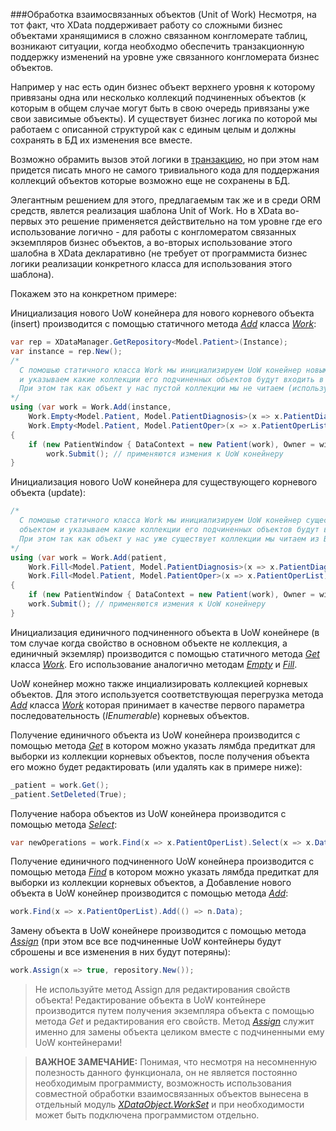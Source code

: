 ###Обработка взаимосвязанных объектов (Unit of Work)
Несмотря, на тот факт, что XData поддерживает работу со сложными бизнес объектами хранящимися в сложно связанном конгломерате таблиц, возникают ситуации, когда необходмо обеспечить транзакционную поддержку изменений на уровне уже связанного конгломерата бизнес объектов. 

Например у нас есть один бизнес объект верхнего уровня к которому привязаны одна или несколько коллекций подчиненных объектов (к которым в общем случае могут быть в свою очередь привязаны уже свои зависимые объекты). И существует бизнес логика по которой мы работаем с описанной структурой как с единым целым и должны сохранять в БД их изменения все вместе.

Возможно обрамить вызов этой логики в [транзакцию](./tips_and_triks.md#Управление-транзакциями), но при этом нам придется писать много не самого тривиального кода для поддержания коллекций объектов которые возможно еще не сохранены в БД.

Элегантным решением для этого, предлагаемым так же и в среди ORM средств, явлется реализация шаблона Unit of Work. Но в XData во-первых это решение применяется действительно на том уровне где его использование логично - для работы с конгломератом связанных экземпляров бизнес объектов, а во-вторых использование этого шалобна в XData декларативно (не требует от программиста бизнес логики реализации конкретного класса для использования этого шаблона).

Покажем это на конкретном примере:

Инициализация нового UoW конейнера для нового корневого объекта (insert) производится с помощью статичного метода [*Add*](https://htmlpreview.github.io/?https://raw.githubusercontent.com/mickfierte/XData/master/docs/doc/Contents/5/335.html) класса [*Work*](https://htmlpreview.github.io/?https://raw.githubusercontent.com/mickfierte/XData/master/docs/doc/Contents/5/323.html):
```csharp
var rep = XDataManager.GetRepository<Model.Patient>(Instance);
var instance = rep.New();
/* 
  С помошью статичного класса Work мы инициализируем UoW конейнер новым корневым объектом 
  и указываем какие коллекции его подчиненных объектов будут входить в UoW конейнер
  При этом так как объект у нас пустой коллекции мы не читаем (используем Work.Empty)
*/
using (var work = Work.Add(instance, 
    Work.Empty<Model.Patient, Model.PatientDiagnosis>(x => x.PatientDiagnosisList),
    Work.Empty<Model.Patient, Model.PatientOper>(x => x.PatientOperList)))
{
    if (new PatientWindow { DataContext = new Patient(work), Owner = window }.ShowDialog() == true)
        work.Submit(); // применяются измения к UoW конейнеру
}
```

Инициализация нового UoW конейнера для существующего корневого объекта (update):
```csharp
/* 
  С помошью статичного класса Work мы инициализируем UoW конейнер существующим корневым 
  объектом и указываем какие коллекции его подчиненных объектов будут входить в UoW конейнер
  При этом так как объект у нас уже существует коллекции мы читаем из БД (используем Work.Fill)
*/
using (var work = Work.Add(patient, 
    Work.Fill<Model.Patient, Model.PatientDiagnosis>(x => x.PatientDiagnosisList),
    Work.Fill<Model.Patient, Model.PatientOper>(x => x.PatientOperList)))
{
    if (new PatientWindow { DataContext = new Patient(work), Owner = window }.ShowDialog() != true) return;
    work.Submit(); // применяются измения к UoW конейнеру
}
```

Инициализация единичного подчиненного объекта в UoW конейнере (в том случае когда свойство в основном объекте не коллекция, а единичный экземляр) производится с помощью статичного метода [*Get*](https://htmlpreview.github.io/?https://raw.githubusercontent.com/mickfierte/XData/master/docs/doc/Contents/5/338.html) класса [*Work*](https://htmlpreview.github.io/?https://raw.githubusercontent.com/mickfierte/XData/master/docs/doc/Contents/5/323.html). Его использование аналогично методам [*Empty*](https://htmlpreview.github.io/?https://raw.githubusercontent.com/mickfierte/XData/master/docs/doc/Contents/5/336.html) и [*Fill*](https://htmlpreview.github.io/?https://raw.githubusercontent.com/mickfierte/XData/master/docs/doc/Contents/5/337.html).

UoW конейнер можно также инциализировать коллекцией корневых объектов. Для этого используется соответствующая перегрузка метода [*Add*](https://htmlpreview.github.io/?https://raw.githubusercontent.com/mickfierte/XData/master/docs/doc/Contents/5/340.html) класса [*Work*](https://htmlpreview.github.io/?https://raw.githubusercontent.com/mickfierte/XData/master/docs/doc/Contents/5/323.html) которая принимает в качестве первого параметра последовательность (*IEnumerable*) корневых объектов.

Получение единичного объекта из UoW конейнера производится с помощью метода [*Get*](https://htmlpreview.github.io/?https://raw.githubusercontent.com/mickfierte/XData/master/docs/doc/Contents/5/354.html) в котором можно указать лямбда предиткат для выборки из коллекции корневых объектов, после получения объекта его можно будет редактировать (или удалять как в примере ниже):
```csharp
_patient = work.Get();
_patient.SetDeleted(True);
```

Получение набора объектов из UoW конейнера производится с помощью метода [*Select*](https://htmlpreview.github.io/?https://raw.githubusercontent.com/mickfierte/XData/master/docs/doc/Contents/5/358.html):
```csharp
var newOperations = work.Find(x => x.PatientOperList).Select(x => x.Date > startDate);
```

Получение единичного подчиненного UoW конейнера производится с помощью метода [*Find*](https://htmlpreview.github.io/?https://raw.githubusercontent.com/mickfierte/XData/master/docs/doc/Contents/5/352.html) в котором можно указать лямбда предиткат для выборки из коллекции корневых объектов, а Добавление нового объекта в UoW конейнер производится с помощью метода [*Add*](https://htmlpreview.github.io/?https://raw.githubusercontent.com/mickfierte/XData/master/docs/doc/Contents/5/348.html):
```csharp
work.Find(x => x.PatientOperList).Add(() => n.Data);
```

Замену объекта в UoW конейнере производится с помощью метода [*Assign*](https://htmlpreview.github.io/?https://raw.githubusercontent.com/mickfierte/XData/master/docs/doc/Contents/5/350.html) (при этом все все подчиненные UoW контейнеры будут сброшены и все изменения в них будут потеряны):
```csharp
work.Assign(x => true, repository.New());
```

>Не используйте метод Assign для редактирования свойств объекта! Редактирование объекта в UoW контейнере производится путем получения экземпляра объекта с помощью метода *Get* и редактирования его свойств. Метод [*Assign*](https://htmlpreview.github.io/?https://raw.githubusercontent.com/mickfierte/XData/master/docs/doc/Contents/5/350.html) служит именно для замены объекта целиком вместе с подчиненными ему UoW контейнерами!

<!-- -->
>**ВАЖНОЕ ЗАМЕЧАНИЕ:** Понимая, что несмотря на несомненную полезность данного функционала, он не является постоянно необходимым программисту, возможность использования совместной обработки взаимосвязанных объектов вынесена в отдельный модуль [*XDataObject.WorkSet*](https://htmlpreview.github.io/?https://raw.githubusercontent.com/mickfierte/XData/master/docs/doc/Contents/1/3.html) и при необходимости может быть подключена программистом отдельно.
